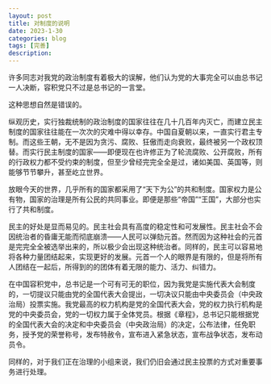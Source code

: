 ```yaml
---
layout: post
title: 对制度的说明
date: 2023-1-30
categories: blog
tags: [完善]
description: 
---
```

许多同志对我党的政治制度有着极大的误解，他们认为党的大事完全可以由总书记一人决断，容积党只不过是总书记的一言堂。

这种思想自然是错误的。

纵观历史，实行独裁统制的政治制度的国家往往在几十几百年内灭亡，而建立民主制度的国家往往能在一次次的灾难中得以幸存。中国自夏朝以来，一直实行君主专制。而这些王朝，无不是因为贪污、腐败、狂傲而走向衰败，最终被另一个政权顶替。而实行民主制度的国家——即便现在也许修正为了轮流腐败、公开腐败，所有的行政权力都不受约束的制度，但至少曾经完完全全是过，诸如美国、英国等，则能够节节攀升，甚至屹立世界。

放眼今天的世界，几乎所有的国家都采用了“天下为公”的共和制度。国家权力是公有物，国家的治理是所有公民的共同事业。即便是那些“帝国”“王国”，大部分也实行了共和制度。

民主的好处是显而易见的。民主社会具有高度的稳定性和可发展性。民主社会不会因统治者的昏庸无能而彻底崩溃——人民可以弹劾元首。然而因为这种社会的元首是完完全全被选举出来的，所以极少会出现这种统治者。同样的，民主可以容易地将各种力量团结起来，实现更好的发展。元首一个人的眼界是有限的，但是将所有人团结在一起后，所得到的的团体有着无限的能力、活力、纠错力。

在中国容积党中，总书记是一个可有可无的职位，因为我党是实施代表大会制度的，一切提议只能由党的全国代表大会提出，一切决议只能由中央委员会（中央政治局）投票实施。我党最高的权力机构是党的全国代表大会，党的权力执行机构是党的中央委员会，党的一切权力属于全体党员。根据《章程》，总书记只能根据党的全国代表大会的决定和中央委员会（中央政治局）的决定，公布法律，任免职务，授予党的荣誉称号，发布特赦令，宣布进入紧急状态，宣布战争状态，发布动员令。 

同样的，对于我们正在治理的小组来说，我们仍旧会通过民主投票的方式对重要事务进行处理。
